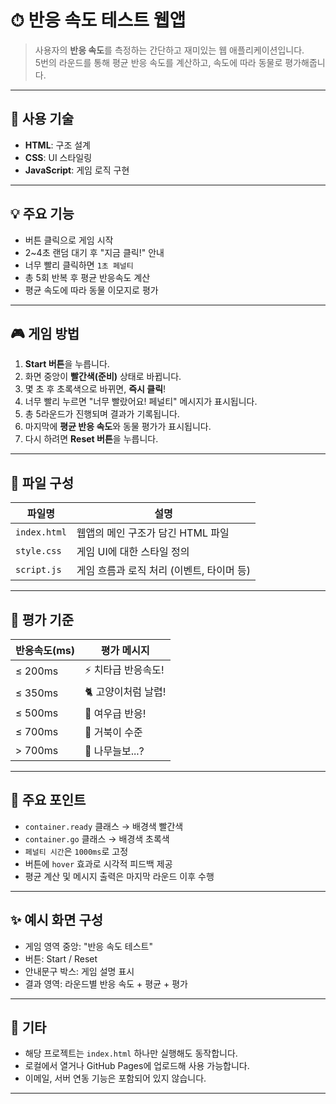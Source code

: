 # ⏱ 반응 속도 테스트 웹앱

> 사용자의 **반응 속도**를 측정하는 간단하고 재미있는 웹 애플리케이션입니다.  
> 5번의 라운드를 통해 평균 반응 속도를 계산하고, 속도에 따라 동물로 평가해줍니다.

---

## 🚀 사용 기술

- **HTML**: 구조 설계
- **CSS**: UI 스타일링
- **JavaScript**: 게임 로직 구현

---

## 💡 주요 기능

- 버튼 클릭으로 게임 시작
- 2~4초 랜덤 대기 후 "지금 클릭!" 안내
- 너무 빨리 클릭하면 `1초 페널티`
- 총 5회 반복 후 평균 반응속도 계산
- 평균 속도에 따라 동물 이모지로 평가

---

## 🎮 게임 방법

1. **Start 버튼**을 누릅니다.
2. 화면 중앙이 **빨간색(준비)** 상태로 바뀝니다.
3. 몇 초 후 초록색으로 바뀌면, **즉시 클릭**!
4. 너무 빨리 누르면 "너무 빨랐어요! 페널티" 메시지가 표시됩니다.
5. 총 5라운드가 진행되며 결과가 기록됩니다.
6. 마지막에 **평균 반응 속도**와 동물 평가가 표시됩니다.
7. 다시 하려면 **Reset 버튼**을 누릅니다.

---

## 📁 파일 구성

| 파일명 | 설명 |
|--------|------|
| `index.html` | 웹앱의 메인 구조가 담긴 HTML 파일 |
| `style.css`  | 게임 UI에 대한 스타일 정의 |
| `script.js`  | 게임 흐름과 로직 처리 (이벤트, 타이머 등) |

---

## 📌 평가 기준

| 반응속도(ms) | 평가 메시지 |
|--------------|-------------|
| ≤ 200ms | ⚡ 치타급 반응속도! |
| ≤ 350ms | 🐈 고양이처럼 날렵! |
| ≤ 500ms | 🦊 여우급 반응! |
| ≤ 700ms | 🐢 거북이 수준 |
| > 700ms | 🦥 나무늘보...? |

---

## 🎯 주요 포인트

- `container.ready` 클래스 → 배경색 빨간색  
- `container.go` 클래스 → 배경색 초록색  
- `페널티 시간`은 `1000ms`로 고정  
- 버튼에 `hover` 효과로 시각적 피드백 제공  
- 평균 계산 및 메시지 출력은 마지막 라운드 이후 수행

---

## ✨ 예시 화면 구성

- 게임 영역 중앙: "반응 속도 테스트"
- 버튼: Start / Reset
- 안내문구 박스: 게임 설명 표시
- 결과 영역: 라운드별 반응 속도 + 평균 + 평가

---

## 📝 기타

- 해당 프로젝트는 `index.html` 하나만 실행해도 동작합니다.
- 로컬에서 열거나 GitHub Pages에 업로드해 사용 가능합니다.
- 이메일, 서버 연동 기능은 포함되어 있지 않습니다.

---

